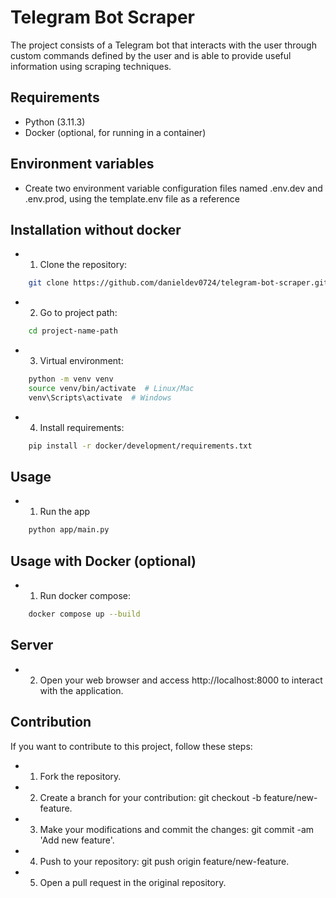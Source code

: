 # Telegram Bot Scraper

The project consists of a Telegram bot that interacts with the user through custom commands defined by the user and is able to provide useful information using scraping techniques.

## Requirements

- Python (3.11.3)
- Docker (optional, for running in a container)
## Environment variables

- Create two environment variable configuration files named .env.dev and .env.prod, using the template.env file as a reference

## Installation without docker

- 1. Clone the repository:

```bash
    git clone https://github.com/danieldev0724/telegram-bot-scraper.git
```
- 2. Go to project path:

```bash
    cd project-name-path
```
- 3. Virtual environment:

```bash
    python -m venv venv
    source venv/bin/activate  # Linux/Mac
    venv\Scripts\activate  # Windows
```

- 4. Install requirements:

```bash
    pip install -r docker/development/requirements.txt
```

## Usage

- 1. Run the app
```bash
    python app/main.py
```

## Usage with Docker (optional)
- 1. Run docker compose:

```bash
    docker compose up --build
```

## Server

- 2. Open your web browser and access http://localhost:8000 to interact with the application.

## Contribution

If you want to contribute to this project, follow these steps:

- 1. Fork the repository.
- 2. Create a branch for your contribution: git checkout -b feature/new-feature.
- 3. Make your modifications and commit the changes: git commit -am 'Add new feature'.
- 4. Push to your repository: git push origin feature/new-feature.
- 5. Open a pull request in the original repository.
